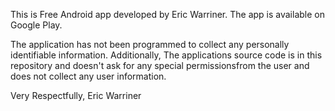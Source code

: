 This is Free Android app developed by Eric Warriner. The app is available on Google Play.

The application has not been programmed to collect any personally identifiable information. 
Additionally, The applications source code is in this repository and doesn't ask for any special
permissionsfrom the user and does not collect any user information.

Very Respectfully, Eric Warriner
